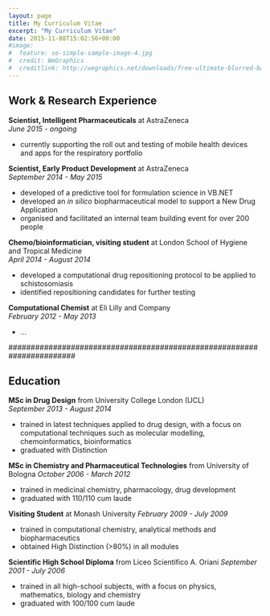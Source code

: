 ```yaml
---
layout: page
title: My Curriculum Vitae
excerpt: "My Curriculum Vitae"
date: 2015-11-08T15:02:56+00:00
#image:
#  feature: so-simple-sample-image-4.jpg
#  credit: WeGraphics
#  creditlink: http://wegraphics.net/downloads/free-ultimate-blurred-background-pack/
---
```


## Work & Research Experience  

**Scientist, Intelligent Pharmaceuticals** at AstraZeneca  
*June 2015 - ongoing*  

* currently supporting the roll out and testing of mobile health devices and apps for the respiratory portfolio  


**Scientist, Early Product Development** at AstraZeneca  
*September 2014 - May 2015*  

* developed of a predictive tool for formulation science in VB.NET  
* developed an *in silico* biopharmaceutical model to support a New Drug Application  
* organised and facilitated an internal team building event for over 200 people  

**Chemo/bioinformatician, visiting student** at London School of Hygiene and Tropical Medicine  
*April 2014 - August 2014*  

* developed a computational drug repositioning protocol to be applied to schistosomiasis
* identified repositioning candidates for further testing  

**Computational Chemist** at Eli Lilly and Company  
*February 2012 - May 2013*  

* ...



#######################################################################

## Education  

**MSc in Drug Design** from University College London (UCL)  
*September 2013 - August 2014*  

* trained in latest techniques applied to drug design, with a focus on computational techniques such as molecular modelling, chemoinformatics, bioinformatics  
* graduated with Distinction  


**MSc in Chemistry and Pharmaceutical Technologies** from University of Bologna
*October 2006 - March 2012*  

* trained in medicinal chemistry, pharmacology, drug development
* graduated with 110/110 cum laude


**Visiting Student** at Monash University
*February 2009 - July 2009*  

* trained in computational chemistry, analytical methods and biopharmaceutics
* obtained High Distinction (>80%) in all modules

**Scientific High School Diploma** from Liceo Scientifico A. Oriani
*September 2001 - July 2006*  

* trained in all high-school subjects, with a focus on physics, mathematics, biology and chemistry
* graduated with 100/100 cum laude



